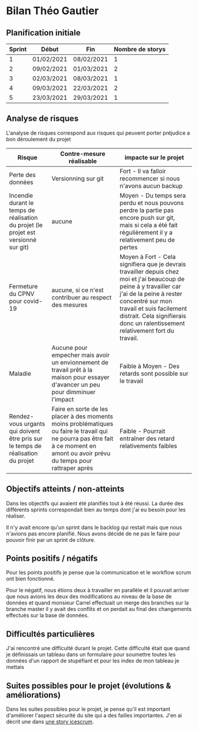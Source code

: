 # Bilan Théo Gautier

## Planification initiale

| Sprint | Début | Fin | Nombre de storys |
| ---- | ---- | ---- | --- |
| 1 | 01/02/2021 | 08/02/2021 | 1 |
| 2 | 09/02/2021 | 01/03/2021 | 2 |
| 3 | 02/03/2021 | 08/03/2021 | 1 |
| 4 | 09/03/2021 | 22/03/2021 | 2 |
| 5 | 23/03/2021 | 29/03/2021 | 1 |

## Analyse de risques
L'analyse de risques correspond aux risques qui peuvent porter préjudice a bon déroulement du projet

| Risque | Contre-mesure réalisable | impacte sur le projet |
| ---- | ----| ---- |
| Perte des données | Versionning sur git | Fort - Il va falloir recommencer si nous n'avons aucun backup |
| Incendie durant le temps de réalisation du projet (le projet est versionné sur git) | aucune | Moyen - Du temps sera perdu et nous pouvons perdre la partie pas encore push sur git, mais si cela a été fait régulièrement il y a relativement peu de pertes | 
| Fermeture du CPNV pour covid-19 | aucune, si ce n'est contribuer au respect des mesures | Moyen à Fort - Cela signifiera que je devrais travailler depuis chez moi et j'ai beaucoup de peine à y travailler car j'ai de la peine à rester concentré sur mon travail et suis facilement distrait. Cela signifierais donc un ralentissement relativement fort du travail. |
| Maladie | Aucune pour empecher mais avoir un envionnement de travail prêt à la maison pour essayer d'avancer un peu pour dimminuer l'impact | Faible à Moyen - Des retards sont possible sur le travail |
| Rendez-vous urgants qui doivent être pris sur le temps de réalisation du projet | Faire en sorte de les placer à des moments moins problématiques ou faire le travail qui ne pourra pas être fait à ce moment en amont ou avoir prévu du temps pour rattraper après | Faible - Pourrait entraîner des retard relativements faibles |


## Objectifs atteints / non-atteints

Dans les objectifs qui avaient été planifiés tout à été réussi. La durée des différents sprints correspondait bien au temps dont j'ai eu besoin pour les réaliser.

Il n'y avait encore qu'un sprint dans le backlog qui restait mais que nous n'avions pas encore planifié. Nous avons décidé de ne pas le faire pour pouvoir finir par un sprint de clôture.
## Points positifs / négatifs

Pour les points positifs je pense que la communication et le workflow scrum ont bien fonctionné.

Pour le négatif, nous étions deux à travailler en parallèle et il pouvait arriver que nous avions les deux des modifications au niveau de la base de données et quand monsieur Carrel effectuait un merge des branches sur la branche master il y avait des conflits et on perdait au final des changements effectués sur la base de données. 
## Difficultés particulières
J'ai rencontré une difficulté durant le projet. Cette difficulté était que quand je définissais un tableau dans un formulaire pour soumettre toutes les données d'un rapport de stupéfiant et pour les index de mon tableau je mettais   

## Suites possibles pour le projet (évolutions & améliorations)
Dans les suites possibles pour le projet, je pense qu'il est important d'améliorer l'aspect sécurité du site qui a des failles importantes. J'en ai décrit une dans [une story icescrum](https://icescrum.cpnv.ch/p/CSUNVBTGR/#/backlog/sandbox/story/2027).
